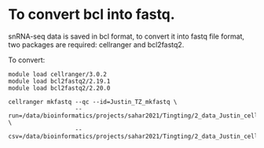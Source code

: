 # To convert bcl into fastq.

snRNA-seq data is saved in bcl format, to convert it into fastq file format, two packages are required: cellranger and bcl2fastq2.

To convert:
```
module load cellranger/3.0.2
module load bcl2fastq2/2.19.1
module load bcl2fastq2/2.20.0

cellranger mkfastq --qc --id=Justin_TZ_mkfastq \
                   --run=/data/bioinformatics/projects/sahar2021/Tingting/2_data_Justin_cellranger_scriptTest \
                   --csv=/data/bioinformatics/projects/sahar2021/Tingting/2_data_Justin_cellranger_scriptTest/SampleSheet_modified.csv
```
